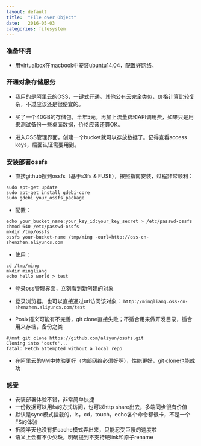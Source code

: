 ```yaml
---
layout: default
title:  "File over Object"
date:   2016-05-03
categories: filesystem
---
```


### 准备环境
- 用virtualbox在macbook中安装ubuntu14.04，配置好网络。

### 开通对象存储服务
- 我用的是阿里云的OSS，一键式开通。其他公有云完全类似，价格计算比较复杂，不过应该还是很便宜的。

- 买了一个40GB的存储包，半年5元。再加上流量费和API调用费，如果只是用来测试备份一些桌面数据，价格应该还算OK。

- 进入OSS管理界面，创建一个bucket就可以存放数据了。记得查看access keys，后面认证需要用到。

### 安装部署ossfs

- 直接github搜到ossfs（基于s3fs & FUSE），按照指南安装，过程非常顺利：
```
sudo apt-get update
sudo apt-get install gdebi-core
sudo gdebi your_ossfs_package
```

- 配置：
```
echo your_bucket_name:your_key_id:your_key_secret > /etc/passwd-ossfs
chmod 640 /etc/passwd-ossfs
mkdir /tmp/ossfs
ossfs your-bucket-name /tmp/ming -ourl=http://oss-cn-shenzhen.aliyuncs.com
```

- 使用：
```
cd /tmp/ming
mkdir mingliang
echo hello world > test
```

- 登录oss管理界面，立刻看到新创建的对象

- 登录浏览器，也可以直接通过url访问该对象：
`http://mingliang.oss-cn-shenzhen.aliyuncs.com/test`

- Posix语义可能有不完善，git clone直接失败；不适合用来做开发目录，适合用来存档，备份之类
```
#/mnt git clone https://github.com/aliyun/ossfs.git
Cloning into 'ossfs'...
fatal: Fetch attempted without a local repo
```
- 在阿里云的VM中体验更好（内部网络必须好啊），性能更好，git clone也能成功

### 感受
- 安装部署体验不错，非常简单快捷
- 一份数据可以用fs的方式访问，也可以http share出去，多端同步很有价值
- 默认是sync模式挂载的，ls，cd，touch，echo各个命令都很卡，不是一个FS的体验
- 折腾半天也没有把cache模式弄出来，只能忍受巨慢的速度啦
- 语义上会有不少欠缺，明确提到不支持硬link和原子rename
